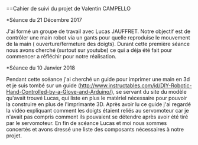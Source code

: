 ==Cahier de suivi du projet de Valentin CAMPELLO


*Séance du 21 Décembre 2017
  
J'ai formé un groupe de travail avec Lucas JAUFFRET. Notre objectif est de contrôler une 
main robot via un gants pour quelle reproduise le mouvement de la main ( ouverture/fermeture des doigts).
Durant cette première séance nous avons cherché (surtout sur youtube) ce qui a déja été fait pour commencer a réfléchir 
pour notre réalisation.


*Séance du 10 Janvier 2018
  
Pendant cette scéance j'ai cherché un guide pour imprimer une main en 3d et je suis tombé sur un guide 
(http://www.instructables.com/id/DIY-Robotic-Hand-Controlled-by-a-Glove-and-Arduino/), se servant du site du modèle qu'avait 
trouvé Lucas, qui liste en plus le matériel nécessaire pour pouvoir la construire en plus de l'imprimante 3D. Après avoir lu ce 
guide j'ai regardé la vidéo expliquant comment les doigts étaient reliés au servomoteur car je n'avait pas compris comment ils 
pouvaient se détendre après avoir été tiré par le servomoteur.
En fin de scéance Lucas et moi nous sommes concertés et avons dressé une liste des composants nécessaires à notre projet.
